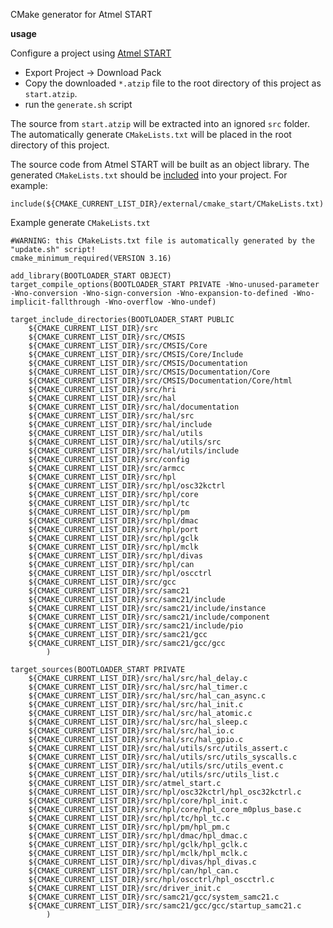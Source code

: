 CMake generator for Atmel START

**usage**

Configure a project using [Atmel START](https://start.atmel.com/)

* Export Project -> Download Pack
* Copy the downloaded `*.atzip` file to the root directory of this project as `start.atzip`.
* run the `generate.sh` script

The source from `start.atzip` will be extracted into an ignored `src` folder.
The automatically generate `CMakeLists.txt` will be placed in the root directory of this project.

The source code from Atmel START will be built as an object library.
The generated `CMakeLists.txt` should be [included](https://cmake.org/cmake/help/v3.11/command/include.html) into your project.
For example:

```
include(${CMAKE_CURRENT_LIST_DIR}/external/cmake_start/CMakeLists.txt)
```

Example generate `CMakeLists.txt`

```
#WARNING: this CMakeLists.txt file is automatically generated by the "update.sh" script!
cmake_minimum_required(VERSION 3.16)

add_library(BOOTLOADER_START OBJECT)
target_compile_options(BOOTLOADER_START PRIVATE -Wno-unused-parameter -Wno-conversion -Wno-sign-conversion -Wno-expansion-to-defined -Wno-implicit-fallthrough -Wno-overflow -Wno-undef)

target_include_directories(BOOTLOADER_START PUBLIC
	${CMAKE_CURRENT_LIST_DIR}/src
	${CMAKE_CURRENT_LIST_DIR}/src/CMSIS
	${CMAKE_CURRENT_LIST_DIR}/src/CMSIS/Core
	${CMAKE_CURRENT_LIST_DIR}/src/CMSIS/Core/Include
	${CMAKE_CURRENT_LIST_DIR}/src/CMSIS/Documentation
	${CMAKE_CURRENT_LIST_DIR}/src/CMSIS/Documentation/Core
	${CMAKE_CURRENT_LIST_DIR}/src/CMSIS/Documentation/Core/html
	${CMAKE_CURRENT_LIST_DIR}/src/hri
	${CMAKE_CURRENT_LIST_DIR}/src/hal
	${CMAKE_CURRENT_LIST_DIR}/src/hal/documentation
	${CMAKE_CURRENT_LIST_DIR}/src/hal/src
	${CMAKE_CURRENT_LIST_DIR}/src/hal/include
	${CMAKE_CURRENT_LIST_DIR}/src/hal/utils
	${CMAKE_CURRENT_LIST_DIR}/src/hal/utils/src
	${CMAKE_CURRENT_LIST_DIR}/src/hal/utils/include
	${CMAKE_CURRENT_LIST_DIR}/src/config
	${CMAKE_CURRENT_LIST_DIR}/src/armcc
	${CMAKE_CURRENT_LIST_DIR}/src/hpl
	${CMAKE_CURRENT_LIST_DIR}/src/hpl/osc32kctrl
	${CMAKE_CURRENT_LIST_DIR}/src/hpl/core
	${CMAKE_CURRENT_LIST_DIR}/src/hpl/tc
	${CMAKE_CURRENT_LIST_DIR}/src/hpl/pm
	${CMAKE_CURRENT_LIST_DIR}/src/hpl/dmac
	${CMAKE_CURRENT_LIST_DIR}/src/hpl/port
	${CMAKE_CURRENT_LIST_DIR}/src/hpl/gclk
	${CMAKE_CURRENT_LIST_DIR}/src/hpl/mclk
	${CMAKE_CURRENT_LIST_DIR}/src/hpl/divas
	${CMAKE_CURRENT_LIST_DIR}/src/hpl/can
	${CMAKE_CURRENT_LIST_DIR}/src/hpl/oscctrl
	${CMAKE_CURRENT_LIST_DIR}/src/gcc
	${CMAKE_CURRENT_LIST_DIR}/src/samc21
	${CMAKE_CURRENT_LIST_DIR}/src/samc21/include
	${CMAKE_CURRENT_LIST_DIR}/src/samc21/include/instance
	${CMAKE_CURRENT_LIST_DIR}/src/samc21/include/component
	${CMAKE_CURRENT_LIST_DIR}/src/samc21/include/pio
	${CMAKE_CURRENT_LIST_DIR}/src/samc21/gcc
	${CMAKE_CURRENT_LIST_DIR}/src/samc21/gcc/gcc
        )

target_sources(BOOTLOADER_START PRIVATE
	${CMAKE_CURRENT_LIST_DIR}/src/hal/src/hal_delay.c
	${CMAKE_CURRENT_LIST_DIR}/src/hal/src/hal_timer.c
	${CMAKE_CURRENT_LIST_DIR}/src/hal/src/hal_can_async.c
	${CMAKE_CURRENT_LIST_DIR}/src/hal/src/hal_init.c
	${CMAKE_CURRENT_LIST_DIR}/src/hal/src/hal_atomic.c
	${CMAKE_CURRENT_LIST_DIR}/src/hal/src/hal_sleep.c
	${CMAKE_CURRENT_LIST_DIR}/src/hal/src/hal_io.c
	${CMAKE_CURRENT_LIST_DIR}/src/hal/src/hal_gpio.c
	${CMAKE_CURRENT_LIST_DIR}/src/hal/utils/src/utils_assert.c
	${CMAKE_CURRENT_LIST_DIR}/src/hal/utils/src/utils_syscalls.c
	${CMAKE_CURRENT_LIST_DIR}/src/hal/utils/src/utils_event.c
	${CMAKE_CURRENT_LIST_DIR}/src/hal/utils/src/utils_list.c
	${CMAKE_CURRENT_LIST_DIR}/src/atmel_start.c
	${CMAKE_CURRENT_LIST_DIR}/src/hpl/osc32kctrl/hpl_osc32kctrl.c
	${CMAKE_CURRENT_LIST_DIR}/src/hpl/core/hpl_init.c
	${CMAKE_CURRENT_LIST_DIR}/src/hpl/core/hpl_core_m0plus_base.c
	${CMAKE_CURRENT_LIST_DIR}/src/hpl/tc/hpl_tc.c
	${CMAKE_CURRENT_LIST_DIR}/src/hpl/pm/hpl_pm.c
	${CMAKE_CURRENT_LIST_DIR}/src/hpl/dmac/hpl_dmac.c
	${CMAKE_CURRENT_LIST_DIR}/src/hpl/gclk/hpl_gclk.c
	${CMAKE_CURRENT_LIST_DIR}/src/hpl/mclk/hpl_mclk.c
	${CMAKE_CURRENT_LIST_DIR}/src/hpl/divas/hpl_divas.c
	${CMAKE_CURRENT_LIST_DIR}/src/hpl/can/hpl_can.c
	${CMAKE_CURRENT_LIST_DIR}/src/hpl/oscctrl/hpl_oscctrl.c
	${CMAKE_CURRENT_LIST_DIR}/src/driver_init.c
	${CMAKE_CURRENT_LIST_DIR}/src/samc21/gcc/system_samc21.c
	${CMAKE_CURRENT_LIST_DIR}/src/samc21/gcc/gcc/startup_samc21.c
        )
```
